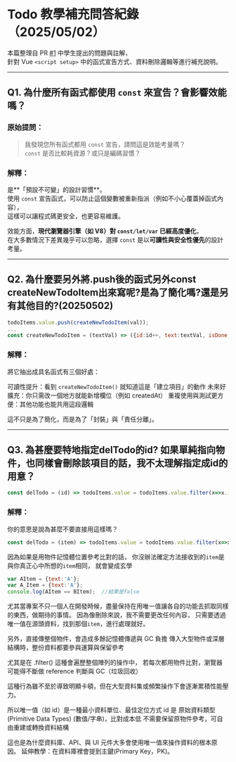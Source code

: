 # Todo 教學補充問答紀錄（2025/05/02）

本篇整理自 PR [#1](https://github.com/ivesho/vue-tips-sharing/pull/1) 中學生提出的問題與註解，  
針對 Vue `<script setup>` 中的函式宣告方式、資料刪除邏輯等進行補充說明。

---

## Q1. 為什麼所有函式都使用 `const` 來宣告？會影響效能嗎？

### 原始提問：
> 我發現您所有函式都用 `const` 宣告，請問這是效能考量嗎？  
> `const` 是否比較耗資源？或只是編碼習慣？

### 解釋：

是**「預設不可變」的設計習慣**。  
使用 `const` 宣告函式，可以防止這個變數被重新指派（例如不小心覆蓋掉函式內容），  
這樣可以讓程式碼更安全，也更容易維護。

效能方面，**現代瀏覽器引擎（如 V8）對 `const/let/var` 已經高度優化**，  
在大多數情況下差異幾乎可以忽略，選擇 `const` 是以**可讀性與安全性優先**的設計考量。

---

## Q2. 為什麼要另外將.push後的函式另外const createNewTodoItem出來寫呢?是為了簡化嗎?還是另有其他目的?(20250502)
```js
todoItems.value.push(createNewTodoItem(val));
...
const createNewTodoItem = (textVal) => ({id:id++, text:textVal, isDone:false});
```

### 解釋：
將它抽出成具名函式有三個好處：

可讀性提升：看到 `createNewTodoItem()` 就知道這是「建立項目」的動作
未來好擴充：你只需改一個地方就能新增欄位（例如 createdAt）
重複使用與測試更方便：其他功能也能共用這段邏輯

這不只是為了簡化，而是為了「封裝」與「責任分離」。

---

## Q3. 為甚麼要特地指定delTodo的id? 如果單純指向物件，也同樣會刪除該項目的話，我不太理解指定成id的用意？
```js
const delTodo = (id) => todoItems.value = todoItems.value.filter(x=>x.id != id);
```

### 解釋：

你的意思是說為甚麼不要直接用這樣嗎？
```js
const delTodo = (item) => todoItems.value = todoItems.value.filter(x=>x != item);
```

因為如果是用物件記憶體位置參考比對的話，
你沒辦法確定方法接收到的`item`是與你真正心中所想的`item`相同，
就會變成玄學
```js
var AItem = {text:'A'};
var A_Item = {text:'A'};
console.log(AItem == BItem);  //結果是false
```
尤其當專案不只一個人在開發時候，盡量保持在用唯一值讓各自的功能去抓取同樣的東西，做期待的事情。
因為像刪除來說，我不需要更改任何內容，
只需要透過唯一值在源頭資料，找到那個`item`，進行處理就好。

另外，直接傳整個物件，會造成多餘記憶體傳遞與 GC 負擔
傳入大型物件或深層結構時，整份資料都要參與運算與保留參考

尤其是在 .filter() 這種會遍歷整個陣列的操作中，
若每次都用物件比對，瀏覽器可能得不斷做 reference 判斷與 GC（垃圾回收）

這種行為雖不至於導致明顯卡頓，但在大型資料集或頻繁操作下會逐漸累積性能壓力。

所以唯一值（如 id）是一種最小資料單位、最佳定位方式
id 是 原始資料類型(Primitive Data Types) (數值/字串)，比對成本低
不需要保留原物件參考，可自由重建或轉換資料結構

這也是為什麼資料庫、API、與 UI 元件大多會使用唯一值來操作資料的根本原因。
延伸教學：在資料庫裡會提到主鍵(Primary Key，PK)。
